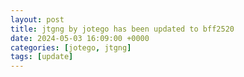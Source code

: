 ```yaml
---
layout: post
title: jtgng by jotego has been updated to bff2520
date: 2024-05-03 16:09:00 +0000
categories: [jotego, jtgng]
tags: [update]
---
```



